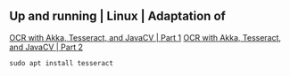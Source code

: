 ## Up and running | Linux | Adaptation of

[OCR with Akka, Tesseract, and JavaCV | Part 1](https://towardsdatascience.com/ocr-with-akka-tesseract-and-javacv-part-1-702781fc73ca)
[OCR with Akka, Tesseract, and JavaCV | Part 2](https://towardsdatascience.com/ocr-with-akka-tesseract-and-javacv-part-1-702781fc73ca)

```
sudo apt install tesseract
```
